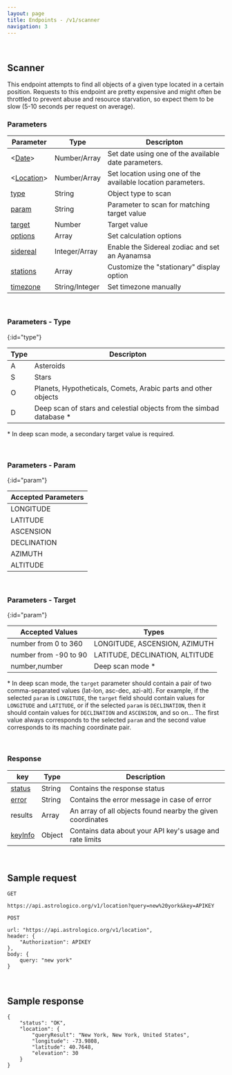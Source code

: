 ```yaml
---
layout: page
title: Endpoints - /v1/scanner
navigation: 3
---
```


<style>
	.inner a {
		color: royalblue;
		font-weight: bold;
	}
	.inner code {
		font-size: 100%;
	}
	.navigation li {
		padding: 0.3vh;
	}
	.sidebar {
		min-width: 300px;
	}
	.sidebar .sidebar-main {
	    height: calc(100% - 50px);
	    overflow-y: auto;
	}
	@media (max-width: 745px) {
		.sidebar .sidebar-main {
		    height: calc(100% - 320px);
		}
	}
</style>

<br>

## Scanner

This endpoint attempts to find all objects of a given type located in a certain position. Requests to this endpoint are pretty expensive and might often be throttled to prevent abuse and resource starvation, so expect them to be slow (5-10 seconds per request on average).

### Parameters

| Parameter | Type | Descripton |
|---|---|---|
| <[Date](/astrologico/param_date.html)> | Number/Array | Set date using one of the available date parameters. |
| <[Location](/astrologico/param_location.html)> | Number/Array | Set location using one of the available location parameters. |
| [type](#type) | String | Object type to scan |
| [param](#param) | String | Parameter to scan for matching target value |
| [target](#target) | Number | Target value |
| [options](/astrologico/param_options.html) | Array | Set calculation options |
| [sidereal](/astrologico/param_sidereal.html) | Integer/Array | Enable the Sidereal zodiac and set an Ayanamsa |
| [stations](/astrologico/param_display.html) | Array | Customize the "stationary" display option |
| [timezone](/astrologico/param_timezone.html) | String/Integer | Set timezone manually |

<br>

### Parameters - Type
{:id="type"}

| Type | Descripton |
|---|---|
| A | Asteroids |
| S | Stars |
| O | Planets, Hypotheticals, Comets, Arabic parts and other objects |
| D | Deep scan of stars and celestial objects from the simbad database \* |

\* In deep scan mode, a secondary target value is required.

<br>

### Parameters - Param
{:id="param"}

| Accepted Parameters |
|---|
| LONGITUDE |
| LATITUDE |
| ASCENSION |
| DECLINATION |
| AZIMUTH |
| ALTITUDE |

<br>

### Parameters - Target
{:id="param"}

| Accepted Values | Types |
|---|---|
| number from 0 to 360 | LONGITUDE, ASCENSION, AZIMUTH |
| number from -90 to 90 | LATITUDE, DECLINATION, ALTITUDE |
| number,number | Deep scan mode \* |

\* In deep scan mode, the `target` parameter should contain a pair of two comma-separated values (lat-lon, asc-dec, azi-alt). For example, if the selected `param` is `LONGITUDE`, the `target` field should contain values for `LONGITUDE` and `LATITUDE`, or if the selected `param` is `DECLINATION`, then it should contain values for `DECLINATION` and `ASCENSION`, and so on... The first value always corresponds to the selected `param` and the second value corresponds to its maching coordinate pair.

<br>

### Response

| key | Type | Description |
|---|---|---|
| [status](/astrologico/res_status.html) | String | Contains the response status |
| [error](/astrologico/res_status.html) | String | Contains the error message in case of error |
| results | Array | An array of all objects found nearby the given coordinates |
| [keyInfo](/astrologico/res_keyinfo.html) | Object | Contains data about your API key's usage and rate limits |

<br>

## Sample request

```
GET

https://api.astrologico.org/v1/location?query=new%20york&key=APIKEY
```

```
POST

url: "https://api.astrologico.org/v1/location",
header: {
	"Authorization": APIKEY
},
body: {
	query: "new york"
}
```

<br>

## Sample response

```
{
	"status": "OK",
	"location": {
		"queryResult": "New York, New York, United States",
		"longitude": -73.9808,
		"latitude": 40.7648,
		"elevation": 30
	}
}
```

<br><br><br>
